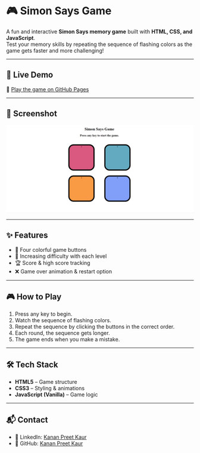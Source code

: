 # 🎮 Simon Says Game

A fun and interactive **Simon Says memory game** built with **HTML, CSS, and JavaScript**.  
Test your memory skills by repeating the sequence of flashing colors as the game gets faster and more challenging!  

---

## 🚀 Live Demo
🔗 [Play the game on GitHub Pages](https://your-username.github.io/simon-says-game/)  

---

## 📸 Screenshot
![Simon Says Screenshot](Screenshot.png)  

---

## ✨ Features
- 🎨 Four colorful game buttons 
- 🧠 Increasing difficulty with each level  
- 🏆 Score & high score tracking  
- ❌ Game over animation & restart option  

---

## 🎮 How to Play
1. Press any key to begin.  
2. Watch the sequence of flashing colors.  
3. Repeat the sequence by clicking the buttons in the correct order.  
4. Each round, the sequence gets longer.  
5. The game ends when you make a mistake.  

---

## 🛠 Tech Stack
- **HTML5** – Game structure  
- **CSS3** – Styling & animations  
- **JavaScript (Vanilla)** – Game logic  

---

## 📬 Contact 
- 💼 LinkedIn: [Kanan Preet Kaur](https://www.linkedin.com/in/kanan-preet-kaur/)  
- 🐙 GitHub: [Kanan Preet Kaur](https://github.com/kanan-preet-kaur)  


